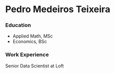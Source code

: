 # Pedro Medeiros Teixeira

### Education
- Applied Math, MSc
- Economics, BSc

### Work Experience
Senior Data Scientist at Loft

